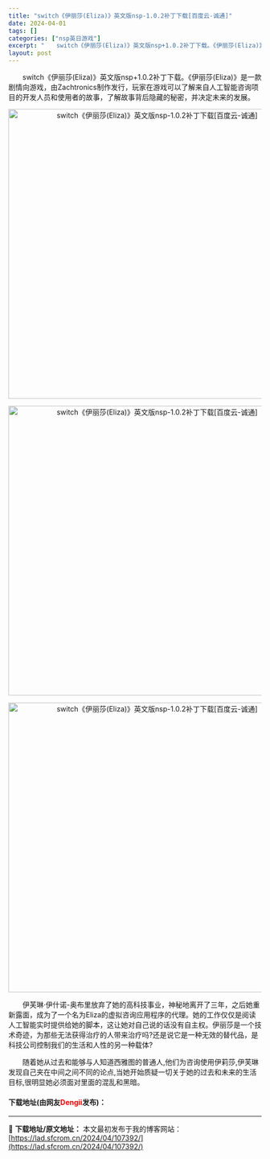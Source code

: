 ```yaml
---
title: "switch《伊丽莎(Eliza)》英文版nsp-1.0.2补丁下载[百度云-诚通]"
date: 2024-04-01
tags: []
categories: ["nsp英日游戏"]
excerpt: "　　switch《伊丽莎(Eliza)》英文版nsp+1.0.2补丁下载。《伊丽莎(Eliza)》是一款剧情向游戏，由Zachtronics制作发行，玩家在游戏可以了解来自人工智能咨询项目的开发人员和使用者的故事，了解故事背后隐藏的秘密，并决定未来的发展。 　　伊芙琳&middot;伊什诺-奥布里放&hellip;"
layout: post
---
```


 <p>　　switch《伊丽莎(Eliza)》英文版nsp+1.0.2补丁下载。《伊丽莎(Eliza)》是一款剧情向游戏，由Zachtronics制作发行，玩家在游戏可以了解来自人工智能咨询项目的开发人员和使用者的故事，了解故事背后隐藏的秘密，并决定未来的发展。</p> <p align="center"><img align="" border="0" src="https://lad.sfcrom.cn/wp-content/uploads/2024/04/20240401_660a2f54c26a2.webp" width="576" alt="switch《伊丽莎(Eliza)》英文版nsp-1.0.2补丁下载[百度云-诚通]" /></p> <p align="center"><img align="" border="0" src="https://lad.sfcrom.cn/wp-content/uploads/2024/04/20240401_660a2f551d26f.webp" width="576" alt="switch《伊丽莎(Eliza)》英文版nsp-1.0.2补丁下载[百度云-诚通]" /></p> <p align="center"><img align="" border="0" src="https://lad.sfcrom.cn/wp-content/uploads/2024/04/20240401_660a2f557c282.webp" width="576" alt="switch《伊丽莎(Eliza)》英文版nsp-1.0.2补丁下载[百度云-诚通]" /></p> <p>　　伊芙琳&middot;伊什诺-奥布里放弃了她的高科技事业，神秘地离开了三年，之后她重新露面，成为了一个名为Eliza的虚拟咨询应用程序的代理。她的工作仅仅是阅读人工智能实时提供给她的脚本，这让她对自己说的话没有自主权。伊丽莎是一个技术奇迹，为那些无法获得治疗的人带来治疗吗?还是说它是一种无效的替代品，是科技公司控制我们的生活和人性的另一种载体?</p> <p>　　随着她从过去和能够与人知道西雅图的普通人,他们为咨询使用伊莉莎,伊芙琳发现自己夹在中间之间不同的论点,当她开始质疑一切关于她的过去和未来的生活目标,很明显她必须面对里面的混乱和黑暗。</p> <p><h4>下载地址(由网友<font color="red">Dengii</font>发布)：</h4></p> 

---
📖 **下载地址/原文地址：** 本文最初发布于我的博客网站：[https://lad.sfcrom.cn/2024/04/107392/](https://lad.sfcrom.cn/2024/04/107392/)
